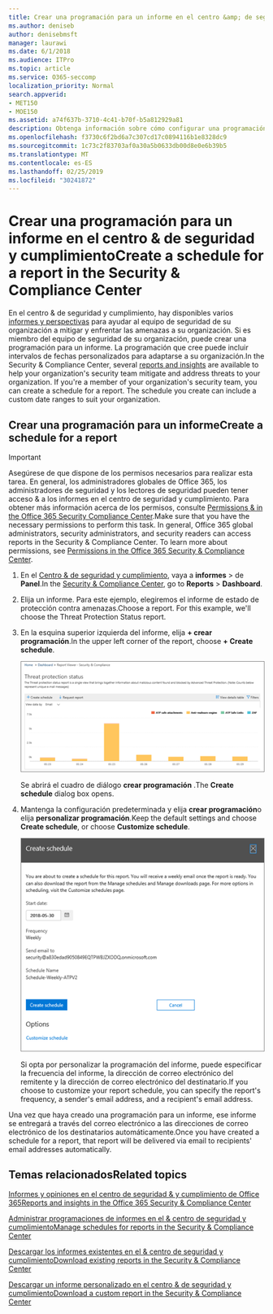 ```yaml
---
title: Crear una programación para un informe en el centro &amp; de seguridad y cumplimiento
ms.author: deniseb
author: denisebmsft
manager: laurawi
ms.date: 6/1/2018
ms.audience: ITPro
ms.topic: article
ms.service: O365-seccomp
localization_priority: Normal
search.appverid:
- MET150
- MOE150
ms.assetid: a74f637b-3710-4c41-b70f-b5a812929a81
description: Obtenga información sobre cómo configurar una programación para un informe en el centro &amp; de seguridad y cumplimiento.
ms.openlocfilehash: f3730c6f2bd6a7c307cd17c0894116b1e8328dc9
ms.sourcegitcommit: 1c73c2f83703af0a30a5b0633db00d8e0e6b39b5
ms.translationtype: MT
ms.contentlocale: es-ES
ms.lasthandoff: 02/25/2019
ms.locfileid: "30241872"
---
```

# <a name="create-a-schedule-for-a-report-in-the-security-amp-compliance-center"></a><span data-ttu-id="6c87b-103">Crear una programación para un informe en el centro &amp; de seguridad y cumplimiento</span><span class="sxs-lookup"><span data-stu-id="6c87b-103">Create a schedule for a report in the Security &amp; Compliance Center</span></span>

<span data-ttu-id="6c87b-p101">En el centro &amp; de seguridad y cumplimiento, hay disponibles varios [informes y perspectivas](reports-and-insights-in-security-and-compliance.md) para ayudar al equipo de seguridad de su organización a mitigar y enfrentar las amenazas a su organización. Si es miembro del equipo de seguridad de su organización, puede crear una programación para un informe. La programación que cree puede incluir intervalos de fechas personalizados para adaptarse a su organización.</span><span class="sxs-lookup"><span data-stu-id="6c87b-p101">In the Security &amp; Compliance Center, several [reports and insights](reports-and-insights-in-security-and-compliance.md) are available to help your organization's security team mitigate and address threats to your organization. If you're a member of your organization's security team, you can create a schedule for a report. The schedule you create can include a custom date ranges to suit your organization.</span></span> 
  
## <a name="create-a-schedule-for-a-report"></a><span data-ttu-id="6c87b-107">Crear una programación para un informe</span><span class="sxs-lookup"><span data-stu-id="6c87b-107">Create a schedule for a report</span></span>

> [!IMPORTANT]
> <span data-ttu-id="6c87b-p102">Asegúrese de que dispone de los permisos necesarios para realizar esta tarea. En general, los administradores globales de Office 365, los administradores de seguridad y los lectores de seguridad pueden tener acceso &amp; a los informes en el centro de seguridad y cumplimiento. Para obtener más información acerca de los permisos, consulte [Permissions &amp; in the Office 365 Security Compliance Center](permissions-in-the-security-and-compliance-center.md).</span><span class="sxs-lookup"><span data-stu-id="6c87b-p102">Make sure that you have the necessary permissions to perform this task. In general, Office 365 global administrators, security administrators, and security readers can access reports in the Security &amp; Compliance Center. To learn more about permissions, see [Permissions in the Office 365 Security &amp; Compliance Center](permissions-in-the-security-and-compliance-center.md).</span></span>
  
1. <span data-ttu-id="6c87b-111">En el [Centro &amp; de seguridad y cumplimiento](https://protection.office.com), vaya a **informes** \> de **Panel**.</span><span class="sxs-lookup"><span data-stu-id="6c87b-111">In the [Security &amp; Compliance Center](https://protection.office.com), go to **Reports** \> **Dashboard**.</span></span>
    
2. <span data-ttu-id="6c87b-p103">Elija un informe. Para este ejemplo, elegiremos el informe de estado de protección contra amenazas.</span><span class="sxs-lookup"><span data-stu-id="6c87b-p103">Choose a report. For this example, we'll choose the Threat Protection Status report.</span></span>
    
3. <span data-ttu-id="6c87b-114">En la esquina superior izquierda del informe, elija **+ crear programación**.</span><span class="sxs-lookup"><span data-stu-id="6c87b-114">In the upper left corner of the report, choose **+ Create schedule**.</span></span>
    
    ![Puede crear una programación de informes en el centro de &amp; seguridad y cumplimiento](media/2311327c-14f6-4a17-b604-0c9ff2d485d1.png)
  
    <span data-ttu-id="6c87b-116">Se abrirá el cuadro de diálogo **crear programación** .</span><span class="sxs-lookup"><span data-stu-id="6c87b-116">The **Create schedule** dialog box opens.</span></span> 
    
4. <span data-ttu-id="6c87b-117">Mantenga la configuración predeterminada y elija **crear programación**o elija **personalizar programación**.</span><span class="sxs-lookup"><span data-stu-id="6c87b-117">Keep the default settings and choose **Create schedule**, or choose **Customize schedule**.</span></span>
    
    ![Puede usar la configuración predeterminada o personalizar una programación de informes](media/04fac327-8f73-4711-8319-58c11880fd96.png)
  
    <span data-ttu-id="6c87b-119">Si opta por personalizar la programación del informe, puede especificar la frecuencia del informe, la dirección de correo electrónico del remitente y la dirección de correo electrónico del destinatario.</span><span class="sxs-lookup"><span data-stu-id="6c87b-119">If you choose to customize your report schedule, you can specify the report's frequency, a sender's email address, and a recipient's email address.</span></span> 
    
<span data-ttu-id="6c87b-120">Una vez que haya creado una programación para un informe, ese informe se entregará a través del correo electrónico a las direcciones de correo electrónico de los destinatarios automáticamente.</span><span class="sxs-lookup"><span data-stu-id="6c87b-120">Once you have created a schedule for a report, that report will be delivered via email to recipients' email addresses automatically.</span></span> 
  
## <a name="related-topics"></a><span data-ttu-id="6c87b-121">Temas relacionados</span><span class="sxs-lookup"><span data-stu-id="6c87b-121">Related topics</span></span>

[<span data-ttu-id="6c87b-122">Informes y opiniones en el centro de seguridad &amp; y cumplimiento de Office 365</span><span class="sxs-lookup"><span data-stu-id="6c87b-122">Reports and insights in the Office 365 Security &amp; Compliance Center</span></span>](reports-and-insights-in-security-and-compliance.md)
  
[<span data-ttu-id="6c87b-123">Administrar programaciones de informes en el &amp; centro de seguridad y cumplimiento</span><span class="sxs-lookup"><span data-stu-id="6c87b-123">Manage schedules for reports in the Security &amp; Compliance Center</span></span>](manage-schedules-for-multiple-reports.md)
  
[<span data-ttu-id="6c87b-124">Descargar los informes existentes en el &amp; centro de seguridad y cumplimiento</span><span class="sxs-lookup"><span data-stu-id="6c87b-124">Download existing reports in the Security &amp; Compliance Center</span></span>](download-existing-reports.md)
  
[<span data-ttu-id="6c87b-125">Descargar un informe personalizado en el centro &amp; de seguridad y cumplimiento</span><span class="sxs-lookup"><span data-stu-id="6c87b-125">Download a custom report in the Security &amp; Compliance Center</span></span>](set-up-and-download-a-custom-report.md)
  

